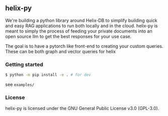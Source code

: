 ## helix-py
We're building a python library around Helix-DB to simplify building quick and easy RAG applications
to run both locally and in the cloud. helix-py is meant to simply the process of feeding your private
documents into an open source llm to get the best responses for your use case.

The goal is to have a pytorch like front-end to creating your custom queries. These can be both graph
and vector queries for helix

### Getting started
```bash
$ python -m pip install -e . # for dev
```
see `examples/`

### License
helix-py is licensed under the GNU General Public License v3.0 (GPL-3.0).